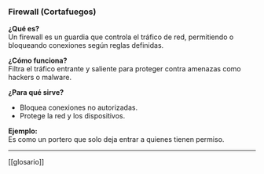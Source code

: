 ### **Firewall (Cortafuegos)**

**¿Qué es?**  
Un firewall es un guardia que controla el tráfico de red, permitiendo o bloqueando conexiones según reglas definidas.

**¿Cómo funciona?**  
Filtra el tráfico entrante y saliente para proteger contra amenazas como hackers o malware.

**¿Para qué sirve?**  
- Bloquea conexiones no autorizadas.
- Protege la red y los dispositivos.

**Ejemplo:**  
Es como un portero que solo deja entrar a quienes tienen permiso.

---

[[glosario]]